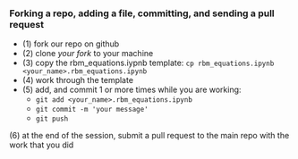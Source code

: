
### Forking a repo, adding a file, committing, and sending a pull request 
- (1) fork our repo on github
- (2) clone _your fork_ to your machine
- (3) copy the rbm_equations.iypnb template: `cp rbm_equations.ipynb <your_name>.rbm_equations.ipynb`
- (4) work through the template
- (5) add, and commit 1 or more times while you are working:
  - `git add <your_name>.rbm_equations.ipynb`
  - `git commit -m 'your message'`
  - `git push`

(6) at the end of the session, submit a pull request to the main repo with the work that you did

